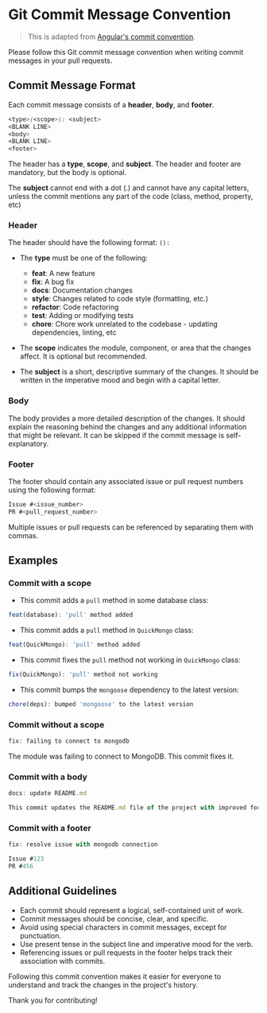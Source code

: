# Git Commit Message Convention

> This is adapted from [Angular's commit convention](https://github.com/conventional-changelog/conventional-changelog/tree/master/packages/conventional-changelog-angular).

Please follow this Git commit message convention when writing commit messages in your pull requests.


## Commit Message Format

Each commit message consists of a **header**, **body**, and **footer**.

```css
<type>(<scope>): <subject>
<BLANK LINE>
<body>
<BLANK LINE>
<footer>
```

The header has a **type**, **scope**, and **subject**. The header and footer are mandatory, but the body is optional.

The **subject** cannot end with a dot (.) and cannot have any capital letters, unless the commit mentions any part of the code (class, method, property, etc)

### Header

The header should have the following format: `(): `
- The **type** must be one of the following:
  - **feat**: A new feature
  - **fix**: A bug fix
  - **docs**: Documentation changes
  - **style**: Changes related to code style (formatting, etc.)
  - **refactor**: Code refactoring
  - **test**: Adding or modifying tests
  - **chore**: Chore work unrelated to the codebase - updating dependencies, linting, etc

- The **scope** indicates the module, component, or area that the changes affect. It is optional but recommended.
- The **subject** is a short, descriptive summary of the changes. It should be written in the imperative mood and begin with a capital letter.


### Body

The body provides a more detailed description of the changes. It should explain the reasoning behind the changes and any additional information that might be relevant. It can be skipped if the commit message is self-explanatory.


### Footer

The footer should contain any associated issue or pull request numbers using the following format:

```ts
Issue #<issue_number>
PR #<pull_request_number>
```

Multiple issues or pull requests can be referenced by separating them with commas.


## Examples

### Commit with a scope

- This commit adds a `pull` method in some database class:

```ts
feat(database): 'pull' method added
```


- This commit adds a `pull` method in `QuickMongo` class:
```ts
feat(QuickMongo): 'pull' method added
```


- This commit fixes the `pull` method not working in `QuickMongo` class:
```ts
fix(QuickMongo): 'pull' method not working
```


- This commit bumps the `mongoose` dependency to the latest version:
```ts
chore(deps): bumped 'mongoose' to the latest version
```


### Commit without a scope
```ts
fix: failing to connect to mongodb
```

The module was failing to connect to MongoDB. This commit fixes it.


### Commit with a body

```ts
docs: update README.md

This commit updates the README.md file of the project with improved formatting and additional information on how to contribute.
```

### Commit with a footer

```ts
fix: resolve issue with mongodb connection

Issue #123
PR #456
```

## Additional Guidelines

- Each commit should represent a logical, self-contained unit of work.
- Commit messages should be concise, clear, and specific.
- Avoid using special characters in commit messages, except for punctuation.
- Use present tense in the subject line and imperative mood for the verb.
- Referencing issues or pull requests in the footer helps track their association with commits.

Following this commit convention makes it easier for everyone to understand and track the changes in the project's history.

Thank you for contributing!
